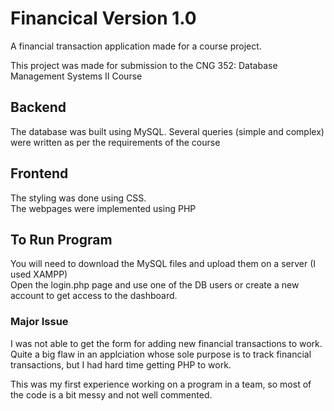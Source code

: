 # Financical Version 1.0
A financial transaction application made for a course project. 

This project was made for submission to the CNG 352: Database Management Systems II Course

## Backend
The database was built using MySQL. 
Several queries (simple and complex) were written as per the requirements of the course

## Frontend
The styling was done using CSS.  
The webpages were implemented using PHP


## To Run Program  
You will need to download the MySQL files and upload them on a server (I used XAMPP)  
Open the login.php page and use one of the DB users or create a new account to get access to the dashboard.

### Major Issue
I was not able to get the form for adding new financial transactions to work. Quite a big flaw in an applciation whose sole purpose is to track financial transactions, but I had hard time getting PHP to work.

This was my first experience working on a program in a team, so most of the code is a bit messy and not well commented.
